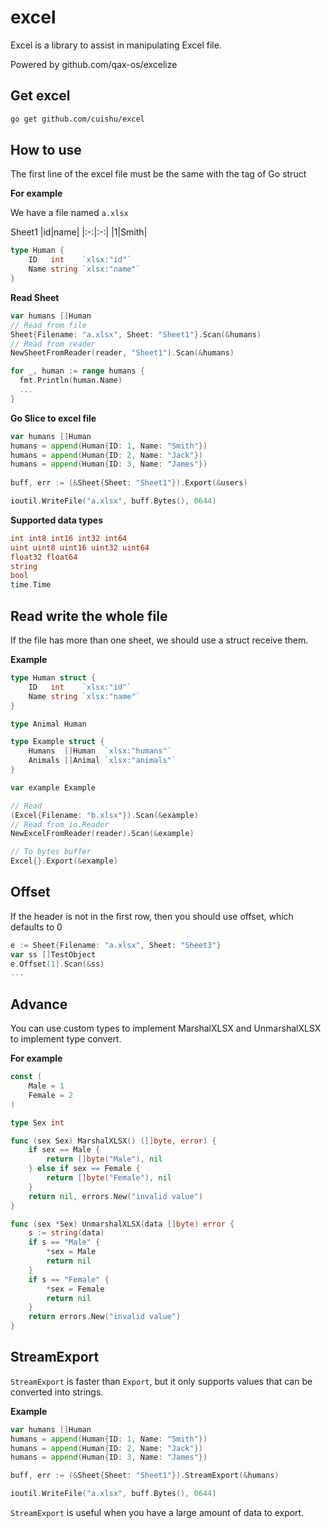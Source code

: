 # excel

Excel is a library to assist in manipulating Excel file.

Powered by github.com/qax-os/excelize

## Get excel

```bash
go get github.com/cuishu/excel
```

## How to use


The first line of the excel file must be the same with  the tag of Go struct

**For example**

We have a file named ```a.xlsx```

Sheet1
|id|name|
|:-:|:-:|
|1|Smith|


```go
type Human {
    ID   int    `xlsx:"id"`
    Name string `xlsx:"name"`
}
```

**Read Sheet**

```go
var humans []Human
// Read from file
Sheet{Filename: "a.xlsx", Sheet: "Sheet1"}.Scan(&humans)
// Read from reader
NewSheetFromReader(reader, "Sheet1").Scan(&humans)

for _, human := range humans {
  fmt.Println(human.Name)
  ...
}
```

**Go Slice to excel file**

```go
var humans []Human
humans = append(Human{ID: 1, Name: "Smith"})
humans = append(Human{ID: 2, Name: "Jack"})
humans = append(Human{ID: 3, Name: "James"})
    
buff, err := (&Sheet{Sheet: "Sheet1"}).Export(&users)

ioutil.WriteFile("a.xlsx", buff.Bytes(), 0644)
```

**Supported data types**

```go
int int8 int16 int32 int64
uint uint8 uint16 uint32 uint64
float32 float64
string
bool
time.Time
```

## Read write the whole file

If the file has more than one sheet, we should use a struct receive them.

**Example**

```go
type Human struct {
	ID   int    `xlsx:"id"`
	Name string `xlsx:"name"`
}

type Animal Human

type Example struct {
	Humans  []Human  `xlsx:"humans"`
	Animals []Animal `xlsx:"animals"`
}

var example Example

// Read
(Excel{Filename: "b.xlsx"}).Scan(&example)
// Read from io.Reader
NewExcelFromReader(reader).Scan(&example)

// To bytes buffer
Excel{}.Export(&example)
```

## Offset
If the header is not in the first row, then you should use offset, which defaults to 0

```go
e := Sheet{Filename: "a.xlsx", Sheet: "Sheet3"}
var ss []TestObject
e.Offset(1).Scan(&ss)
...
```

## Advance

You can use custom types to implement MarshalXLSX and UnmarshalXLSX to implement type convert.

**For example**

```go
const (
	Male = 1
	Female = 2
)

type Sex int

func (sex Sex) MarshalXLSX() ([]byte, error) {
	if sex == Male {
		return []byte("Male"), nil
	} else if sex == Female {
		return []byte("Female"), nil
	}
	return nil, errors.New("invalid value")
}

func (sex *Sex) UnmarshalXLSX(data []byte) error {
	s := string(data)
	if s == "Male" {
		*sex = Male
		return nil
	}
	if s == "Female" {
		*sex = Female
		return nil
	}
	return errors.New("invalid value")
}
```

## StreamExport
`StreamExport` is faster than `Export`, but it only supports values that can be converted into strings.

**Example**

```go
var humans []Human
humans = append(Human{ID: 1, Name: "Smith"})
humans = append(Human{ID: 2, Name: "Jack"})
humans = append(Human{ID: 3, Name: "James"})

buff, err := (&Sheet{Sheet: "Sheet1"}).StreamExport(&humans)

ioutil.WriteFile("a.xlsx", buff.Bytes(), 0644)
```

`StreamExport` is useful when you have a large amount of data to export.
